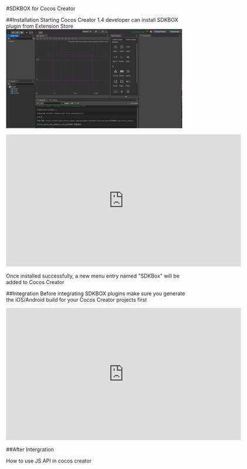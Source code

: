 #SDKBOX for Cocos Creator

##Installation
Starting Cocos Creator 1.4 developer can install SDKBOX plugin from Extension Store
![](../imgs/cc_sdkbox_install.gif)
<iframe src='https://gfycat.com/ifr/ConsciousSomberGerenuk' frameborder='0' scrolling='no' width='640' height='360' allowfullscreen></iframe>

Once installed successfully, a new menu entry named "SDKBox" will be added to Cocos Creator 

##Integration
Before integrating SDKBOX plugins make sure you generate the iOS/Android build for your Cocos Creator projects first

<iframe src='https://gfycat.com/ifr/EntireLinearBeetle' frameborder='0' scrolling='no' width='640' height='360' allowfullscreen></iframe>


##After Intergration

How to use JS API in cocos creator


